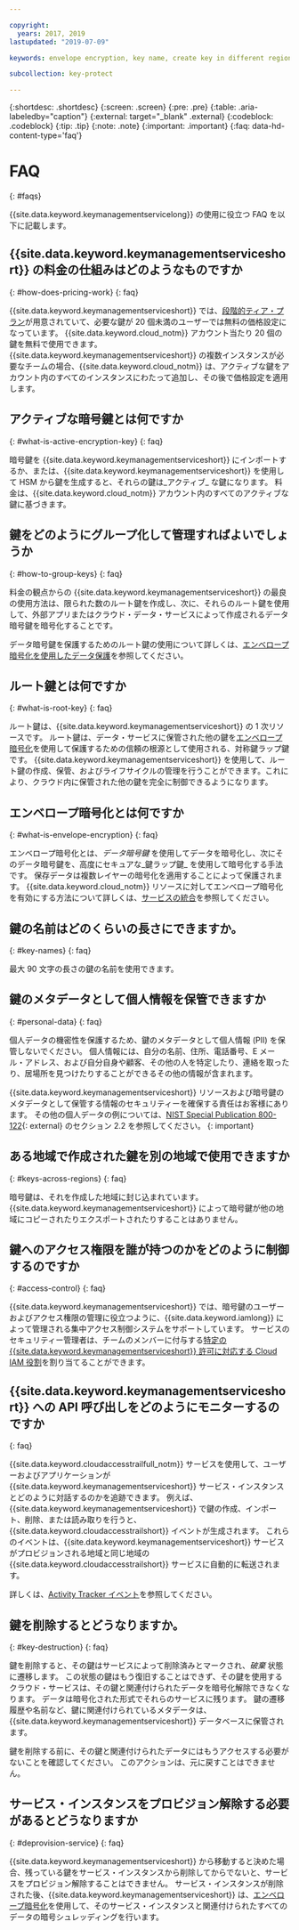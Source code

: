 ```yaml
---

copyright:
  years: 2017, 2019
lastupdated: "2019-07-09"

keywords: envelope encryption, key name, create key in different region, delete service instance

subcollection: key-protect

---
```


{:shortdesc: .shortdesc}
{:screen: .screen}
{:pre: .pre}
{:table: .aria-labeledby="caption"}
{:external: target="_blank" .external}
{:codeblock: .codeblock}
{:tip: .tip}
{:note: .note}
{:important: .important}
{:faq: data-hd-content-type='faq'}

# FAQ
{: #faqs}

{{site.data.keyword.keymanagementservicelong}} の使用に役立つ FAQ を以下に記載します。

## {{site.data.keyword.keymanagementserviceshort}} の料金の仕組みはどのようなものですか
{: #how-does-pricing-work}
{: faq}

{{site.data.keyword.keymanagementserviceshort}} では、[段階的ティア・プラン](https://{DomainName}/catalog/services/key-protect)が用意されていて、必要な鍵が 20 個未満のユーザーでは無料の価格設定になっています。 {{site.data.keyword.cloud_notm}} アカウント当たり 20 個の鍵を無料で使用できます。 {{site.data.keyword.keymanagementserviceshort}} の複数インスタンスが必要なチームの場合、{{site.data.keyword.cloud_notm}} は、アクティブな鍵をアカウント内のすべてのインスタンスにわたって追加し、その後で価格設定を適用します。 

## アクティブな暗号鍵とは何ですか
{: #what-is-active-encryption-key}
{: faq}

暗号鍵を {{site.data.keyword.keymanagementserviceshort}} にインポートするか、または、{{site.data.keyword.keymanagementserviceshort}} を使用して HSM から鍵を生成すると、それらの鍵は_アクティブ_ な鍵になります。 料金は、{{site.data.keyword.cloud_notm}} アカウント内のすべてのアクティブな鍵に基づきます。 

## 鍵をどのようにグループ化して管理すればよいでしょうか
{: #how-to-group-keys}
{: faq}

料金の観点からの {{site.data.keyword.keymanagementserviceshort}} の最良の使用方法は、限られた数のルート鍵を作成し、次に、それらのルート鍵を使用して、外部アプリまたはクラウド・データ・サービスによって作成されるデータ暗号鍵を暗号化することです。 

データ暗号鍵を保護するためのルート鍵の使用について詳しくは、[エンベロープ暗号化を使用したデータ保護](/docs/services/key-protect?topic=key-protect-envelope-encryption)を参照してください。

## ルート鍵とは何ですか
{: #what-is-root-key}
{: faq}

ルート鍵は、{{site.data.keyword.keymanagementserviceshort}} の 1 次リソースです。 ルート鍵は、データ・サービスに保管された他の鍵を[エンベロープ暗号化](/docs/services/key-protect?topic=key-protect-envelope-encryption)を使用して保護するための信頼の根源として使用される、対称鍵ラップ鍵です。 {{site.data.keyword.keymanagementserviceshort}} を使用して、ルート鍵の作成、保管、およびライフサイクルの管理を行うことができます。これにより、クラウド内に保管された他の鍵を完全に制御できるようになります。 

## エンベロープ暗号化とは何ですか
{: #what-is-envelope-encryption}
{: faq}

エンベロープ暗号化とは、_データ暗号鍵_ を使用してデータを暗号化し、次にそのデータ暗号鍵を、高度にセキュアな_鍵ラップ鍵_ を使用して暗号化する手法です。  保存データは複数レイヤーの暗号化を適用することによって保護されます。 {{site.data.keyword.cloud_notm}} リソースに対してエンベロープ暗号化を有効にする方法について詳しくは、[サービスの統合](/docs/services/key-protect?topic=key-protect-integrate-services)を参照してください。

## 鍵の名前はどのくらいの長さにできますか。
{: #key-names}
{: faq}

最大 90 文字の長さの鍵の名前を使用できます。

## 鍵のメタデータとして個人情報を保管できますか
{: #personal-data}
{: faq}

個人データの機密性を保護するため、鍵のメタデータとして個人情報 (PII) を保管しないでください。 個人情報には、自分の名前、住所、電話番号、E メール・アドレス、および自分自身や顧客、その他の人を特定したり、連絡を取ったり、居場所を見つけたりすることができるその他の情報が含まれます。

{{site.data.keyword.keymanagementserviceshort}} リソースおよび暗号鍵のメタデータとして保管する情報のセキュリティーを確保する責任はお客様にあります。 その他の個人データの例については、[NIST Special Publication 800-122](https://www.nist.gov/publications/guide-protecting-confidentiality-personally-identifiable-information-pii){: external} のセクション 2.2 を参照してください。
{: important}

## ある地域で作成された鍵を別の地域で使用できますか
{: #keys-across-regions}
{: faq}

暗号鍵は、それを作成した地域に封じ込まれています。 {{site.data.keyword.keymanagementserviceshort}} によって暗号鍵が他の地域にコピーされたりエクスポートされたりすることはありません。

## 鍵へのアクセス権限を誰が持つのかをどのように制御するのですか
{: #access-control}
{: faq}

{{site.data.keyword.keymanagementserviceshort}} では、暗号鍵のユーザーおよびアクセス権限の管理に役立つように、{{site.data.keyword.iamlong}} によって管理される集中アクセス制御システムをサポートしています。 サービスのセキュリティー管理者は、チームのメンバーに付与する[特定の {{site.data.keyword.keymanagementserviceshort}} 許可に対応する Cloud IAM 役割](/docs/services/key-protect?topic=key-protect-manage-access#roles)を割り当てることができます。

## {{site.data.keyword.keymanagementserviceshort}} への API 呼び出しをどのようにモニターするのですか
{: faq}

{{site.data.keyword.cloudaccesstrailfull_notm}} サービスを使用して、ユーザーおよびアプリケーションが {{site.data.keyword.keymanagementserviceshort}} サービス・インスタンスとどのように対話するのかを追跡できます。 例えば、{{site.data.keyword.keymanagementserviceshort}} で鍵の作成、インポート、削除、または読み取りを行うと、{{site.data.keyword.cloudaccesstrailshort}} イベントが生成されます。 これらのイベントは、{{site.data.keyword.keymanagementserviceshort}} サービスがプロビジョンされる地域と同じ地域の {{site.data.keyword.cloudaccesstrailshort}} サービスに自動的に転送されます。

詳しくは、[Activity Tracker イベント](/docs/services/key-protect?topic=key-protect-at-events)を参照してください。

## 鍵を削除するとどうなりますか。
{: #key-destruction}
{: faq}

鍵を削除すると、その鍵はサービスによって削除済みとマークされ、_破棄_ 状態に遷移します。 この状態の鍵はもう復旧することはできず、その鍵を使用するクラウド・サービスは、その鍵と関連付けられたデータを暗号化解除できなくなります。 データは暗号化された形式でそれらのサービスに残ります。 鍵の遷移履歴や名前など、鍵に関連付けられているメタデータは、{{site.data.keyword.keymanagementserviceshort}} データベースに保管されます。 

鍵を削除する前に、その鍵と関連付けられたデータにはもうアクセスする必要がないことを確認してください。 このアクションは、元に戻すことはできません。

## サービス・インスタンスをプロビジョン解除する必要があるとどうなりますか
{: #deprovision-service}
{: faq}

{{site.data.keyword.keymanagementserviceshort}} から移動すると決めた場合、残っている鍵をサービス・インスタンスから削除してからでないと、サービスをプロビジョン解除することはできません。 サービス・インスタンスが削除された後、{{site.data.keyword.keymanagementserviceshort}} は、[エンベロープ暗号化](/docs/services/key-protect?topic=key-protect-envelope-encryption)を使用して、そのサービス・インスタンスと関連付けられたすべてのデータの暗号シュレッディングを行います。 

